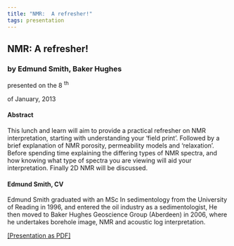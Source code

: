 ```yaml
---
title: "NMR:  A refresher!"
tags: presentation 
---
```



		
<h2>
NMR:  A refresher!
</h2>

 



		
<h3>
by Edmund Smith, Baker Hughes
</h3>

 



 
<p>
presented on the 8
<sup>
th
</sup>

 of January, 2013 
</p>

	 

  
<h4>
Abstract
</h4>



		

		
<p>
This lunch and learn will aim to provide a practical refresher on NMR interpretation, starting with understanding your ‘field print’.  Followed by a brief explanation of NMR porosity, permeability models and ‘relaxation’.  Before spending time explaining the differing types of NMR spectra, and how knowing what type of spectra you are viewing will aid your interpretation. Finally 2D NMR will be discussed.

        
</p>





		
<h4>
Edmund Smith, CV
</h4>





		
<p>
Edmund Smith graduated with an MSc In sedimentology from the University of Reading in 1996, and entered the oil industry as a sedimentologist, He then moved to Baker Hughes Geoscience Group (Aberdeen) in 2006, where he undertakes borehole image, NMR  and acoustic log interpretation.

        
</p>





		       
<a href="Jan13.pdf">
[Presentation as PDF]
</a>





